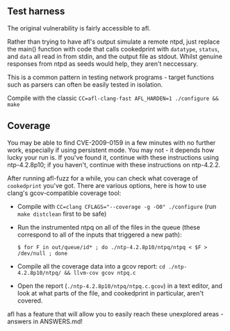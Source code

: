 ## Test harness

The original vulnerability is fairly accessible to afl.

Rather than trying to have afl's output simulate a remote ntpd, just replace the main() function with code that calls cookedprint with `datatype`, `status`, and `data` all read in from stdin, and the output file as stdout. Whilst genuine responses from ntpd as seeds would help, they aren't neccessary.

This is a common pattern in testing network programs - target functions such as parsers can often be easily tested in isolation.

Compile with the classic `CC=afl-clang-fast AFL_HARDEN=1 ./configure && make`


## Coverage

You may be able to find CVE-2009-0159 in a few minutes with no further work, especially if using persistent mode. You may not - it depends how lucky your run is. If you've found it, continue with these instructions using ntp-4.2.8p10; if you haven't, continue with these instructions on ntp-4.2.2.

After running afl-fuzz for a while, you can check what coverage of `cookedprint` you've got. There are various options, here is how to use clang's gcov-compatible coverage tool:
- Compile with `CC=clang CFLAGS="--coverage -g -O0" ./configure`  (run `make distclean` first to be safe)
- Run the instrumented ntpq on all of the files in the queue (these correspond to all of the inputs that triggered a new path):

    `$ for F in out/queue/id* ; do ./ntp-4.2.8p10/ntpq/ntpq < $F > /dev/null ; done`
    
- Compile all the coverage data into a gcov report: `cd ./ntp-4.2.8p10/ntpq/ && llvm-cov gcov ntpq.c`
- Open the report (`./ntp-4.2.8p10/ntpq/ntpq.c.gcov`) in a text editor, and look at what parts of the file, and cookedprint in particular, aren't covered.

afl has a feature that will allow you to easily reach these unexplored areas - answers in ANSWERS.md!
